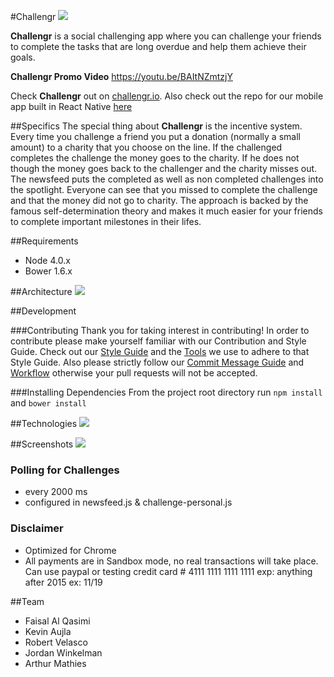 #Challengr
  ![](https://s3-us-west-2.amazonaws.com/challengrimages/screenshots/challengrMobileSM.jpg)

  **Challengr** is a social challenging app where you can challenge your friends to complete the tasks that are long overdue and help them achieve their goals.
  
  **Challengr Promo Video** https://youtu.be/BAItNZmtzjY
  
  Check **Challengr** out on [challengr.io](http://challengr.io). Also check out the repo for our mobile app built in React Native [here](https://github.com/hacksquare/Challengr-Native)

##Specifics
  The special thing about **Challengr** is the incentive system. Every time you challenge a friend you put a donation (normally a small amount) to a charity that you choose on the line. If the challenged completes the challenge the money goes to the charity. If he does not though the money goes back to the challenger and the charity misses out. The newsfeed puts the completed as well as non completed challenges into the spotlight. Everyone can see that you missed to complete the challenge and that the money did not go to charity. The approach is backed by the famous self-determination theory and makes it much easier for your friends to complete important milestones in their lifes.

##Requirements
  - Node 4.0.x
  - Bower 1.6.x

##Architecture
  ![](https://s3-us-west-2.amazonaws.com/challengrimages/screenshots/architecture.jpg)

##Development

###Contributing
  Thank you for taking interest in contributing! In order to contribute please make yourself familiar with our Contribution and Style Guide. Check out our [Style Guide](docs/STYLE-GUIDE.md) and the [Tools](docs/TOOLS.md) we use to adhere to that Style Guide. Also please strictly follow our [Commit Message Guide](docs/COMMIT-MESSAGES.md) and [Workflow](docs/GIT-WORKFLOW.md) otherwise your pull requests will not be accepted.

###Installing Dependencies
  From the project root directory run
    ```
    npm install
    ```
    and
    ```
    bower install
    ```

##Technologies
  ![](https://s3-us-west-2.amazonaws.com/challengrimages/screenshots/techStack.png)

##Screenshots
  ![](https://s3-us-west-2.amazonaws.com/challengrimages/screenshots/exampleWeb.png)

### Polling for Challenges
- every 2000 ms
- configured in newsfeed.js & challenge-personal.js

### Disclaimer
- Optimized for Chrome
- All payments are in Sandbox mode, no real transactions will take place. Can use paypal or testing credit card # 4111 1111 1111 1111 exp: anything after 2015 ex: 11/19

##Team
  - Faisal Al Qasimi
  - Kevin Aujla
  - Robert Velasco
  - Jordan Winkelman
  - Arthur Mathies

